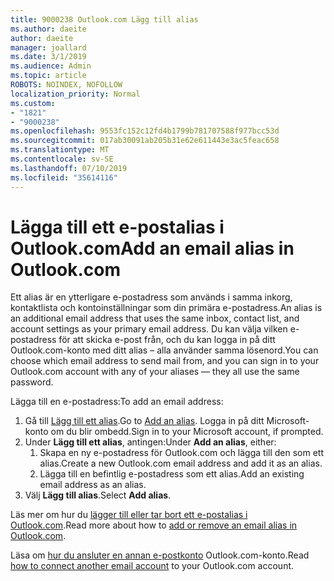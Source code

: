 ```yaml
---
title: 9000238 Outlook.com Lägg till alias
ms.author: daeite
author: daeite
manager: joallard
ms.date: 3/1/2019
ms.audience: Admin
ms.topic: article
ROBOTS: NOINDEX, NOFOLLOW
localization_priority: Normal
ms.custom:
- "1821"
- "9000238"
ms.openlocfilehash: 9553fc152c12fd4b1799b781707588f977bcc53d
ms.sourcegitcommit: 017ab30091ab205b31e62e611443e3ac5feac658
ms.translationtype: MT
ms.contentlocale: sv-SE
ms.lasthandoff: 07/10/2019
ms.locfileid: "35614116"
---
```

# <a name="add-an-email-alias-in-outlookcom"></a><span data-ttu-id="5d20f-102">Lägga till ett e-postalias i Outlook.com</span><span class="sxs-lookup"><span data-stu-id="5d20f-102">Add an email alias in Outlook.com</span></span>

<span data-ttu-id="5d20f-103">Ett alias är en ytterligare e-postadress som används i samma inkorg, kontaktlista och kontoinställningar som din primära e-postadress.</span><span class="sxs-lookup"><span data-stu-id="5d20f-103">An alias is an additional email address that uses the same inbox, contact list, and account settings as your primary email address.</span></span> <span data-ttu-id="5d20f-104">Du kan välja vilken e-postadress för att skicka e-post från, och du kan logga in på ditt Outlook.com-konto med ditt alias – alla använder samma lösenord.</span><span class="sxs-lookup"><span data-stu-id="5d20f-104">You can choose which email address to send mail from, and you can sign in to your Outlook.com account with any of your aliases — they all use the same password.</span></span>

<span data-ttu-id="5d20f-105">Lägga till en e-postadress:</span><span class="sxs-lookup"><span data-stu-id="5d20f-105">To add an email address:</span></span>

1. <span data-ttu-id="5d20f-106">Gå till [Lägg till ett alias](https://go.microsoft.com/fwlink/p/?linkid=864833).</span><span class="sxs-lookup"><span data-stu-id="5d20f-106">Go to [Add an alias](https://go.microsoft.com/fwlink/p/?linkid=864833).</span></span> <span data-ttu-id="5d20f-107">Logga in på ditt Microsoft-konto om du blir ombedd.</span><span class="sxs-lookup"><span data-stu-id="5d20f-107">Sign in to your Microsoft account, if prompted.</span></span>
2. <span data-ttu-id="5d20f-108">Under **Lägg till ett alias**, antingen:</span><span class="sxs-lookup"><span data-stu-id="5d20f-108">Under **Add an alias**, either:</span></span>
    1. <span data-ttu-id="5d20f-109">Skapa en ny e-postadress för Outlook.com och lägga till den som ett alias.</span><span class="sxs-lookup"><span data-stu-id="5d20f-109">Create a new Outlook.com email address and add it as an alias.</span></span>
    2. <span data-ttu-id="5d20f-110">Lägga till en befintlig e-postadress som ett alias.</span><span class="sxs-lookup"><span data-stu-id="5d20f-110">Add an existing email address as an alias.</span></span>
3. <span data-ttu-id="5d20f-111">Välj **Lägg till alias**.</span><span class="sxs-lookup"><span data-stu-id="5d20f-111">Select **Add alias**.</span></span>

<span data-ttu-id="5d20f-112">Läs mer om hur du [lägger till eller tar bort ett e-postalias i Outlook.com](https://support.office.com/article/459b1989-356d-40fa-a689-8f285b13f1f2?wt.mc_id=Office_Outlook_com_Alchemy).</span><span class="sxs-lookup"><span data-stu-id="5d20f-112">Read more about how to [add or remove an email alias in Outlook.com](https://support.office.com/article/459b1989-356d-40fa-a689-8f285b13f1f2?wt.mc_id=Office_Outlook_com_Alchemy).</span></span>  

<span data-ttu-id="5d20f-113">Läsa om [hur du ansluter en annan e-postkonto](https://support.office.com/article/c5224df4-5885-4e79-91ba-523aa743f0ba?wt.mc_id=Office_Outlook_com_Alchemy) Outlook.com-konto.</span><span class="sxs-lookup"><span data-stu-id="5d20f-113">Read [how to connect another email account](https://support.office.com/article/c5224df4-5885-4e79-91ba-523aa743f0ba?wt.mc_id=Office_Outlook_com_Alchemy) to your Outlook.com account.</span></span>